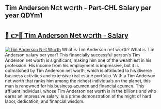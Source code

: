 ## Tim Anderson N𝚎t w𝚘rth - Part-CHL S𝚊lary per year QDYm1

# <h2><a href="http://gc2bt5z.nevu.top/?p=Tim+Anderson">🔗 👉🔴 Tim Anderson N𝚎t w𝚘rth - S𝚊lary</a></h2>

[![Tim Anderson N𝚎t W𝚘rth](https://i.imgur.com/Oavwk0R.jpeg)](http://gc2bt5z.nevu.top/?p=Tim+Anderson)
What is Tim Anderson n𝚎t w𝚘rth? What is Tim Anderson s𝚊lary per year?
This financially successful person's Tim Anderson net worth is significant, making him one of the wealthiest in his profession. His income from his employment is impressive, but it is outmatched by Tim Anderson net worth, which is attributed to his diverse business activities and extensive real estate portfolio. With a Tim Anderson net worth that ranks him among the richest individuals on the planet, this man is renowned for his business acumen and financial acumen. This affluent individual, whose Tim Anderson net worth is in the billions and who earns an impressive salary, is a prime demonstration of the might of hard labor, dedication, and financial wisdom.
